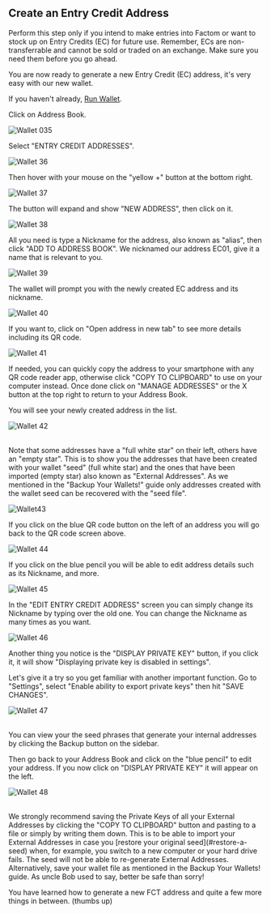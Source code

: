 ## Create an Entry Credit Address

Perform this step only if you intend to make entries into Factom or want to stock up on Entry Credits (EC) for future use.
Remember, ECs are non-transferrable and cannot be sold or traded on an exchange. Make sure you need them before you go ahead.

You are now ready to generate a new Entry Credit (EC) address, it's very easy with our new wallet.

If you haven't already, [Run Wallet](#run-enterprise-wallet).

Click on Address Book.

![Wallet 035](images/wallet_022.png)

Select "ENTRY CREDIT ADDRESSES".

![Wallet 36](images/wallet_036.png)

Then hover with your mouse on the "yellow +" button at the bottom right.

![Wallet 37](images/wallet_023.png)

The button will expand and show "NEW ADDRESS", then click on it.

![Wallet 38](images/wallet_024.png)
 
All you need is type a Nickname for the address, also known as "alias", then click "ADD TO ADDRESS BOOK".
We nicknamed our address EC01, give it a name that is relevant to you.

![Wallet 39](images/wallet_035.png)

The wallet will prompt you with the newly created EC address and its nickname.
 
![Wallet 40](images/wallet_038.png)

If you want to, click on "Open address in new tab" to see more details including its QR code.

![Wallet 41](images/wallet_039.png) 

If needed, you can quickly copy the address to your smartphone with any QR code reader app, otherwise click "COPY TO CLIPBOARD" to use on your computer instead. Once done click on "MANAGE ADDRESSES" or the X button at the top right to return to your Address Book.

You will see your newly created address in the list.

![Wallet 42](images/wallet_040.png)

<aside class="warning"><br>
Note that some addresses have a "full white star" on their left, others have an "empty star".
This is to show you the addresses that have been created with your wallet "seed" (full white star) and the ones that have been imported (empty star) also known as "External Addresses".
As we mentioned in the "Backup Your Wallets!" guide only addresses created with the wallet seed can be recovered with the "seed file".
</aside>

![Wallet43](images/wallet_041.png)

If you click on the blue QR code button on the left of an address you will go back to the QR code screen above.

![Wallet 44](images/wallet_030.png) 

If you click on the blue pencil you will be able to edit address details such as its Nickname, and more.

![Wallet 45](images/wallet_042.png)

In the "EDIT ENTRY CREDIT ADDRESS" screen you can simply change its Nickname by typing over the old one.
You can change the Nickname as many times as you want.
  
![Wallet 46](images/wallet_043.png)

Another thing you notice is the "DISPLAY PRIVATE KEY" button, if you click it, it will show "Displaying private key is disabled in settings".

Let's give it a try so you get familiar with another important function. Go to "Settings", select "Enable ability to export private keys" then hit "SAVE CHANGES".
 
![Wallet 47](images/wallet_033.png)

<aside class="notice"><br>
You can view your the seed phrases that generate your internal addresses by clicking the Backup button on the sidebar.
</aside>

Then go back to your Address Book and click on the "blue pencil" to edit your address. 
If you now click on "DISPLAY PRIVATE KEY" it will appear on the left. 

![Wallet 48](images/wallet_044.png)

<aside class="warning"><br> 
We strongly recommend saving the Private Keys of all your External Addresses by clicking the "COPY TO CLIPBOARD" button and pasting to a file or simply by writing them down.
This is to be able to import your External Addresses in case you [restore your original seed](#restore-a-seed) when, for example, you switch to a new computer or your hard drive fails.
The seed will not be able to re-generate External Addresses.
Alternatively, save your wallet file as mentioned in the Backup Your Wallets! guide.
As uncle Bob used to say, better be safe than sorry! 
</aside>

You have learned how to generate a new FCT address and quite a few more things in between. (thumbs up)

